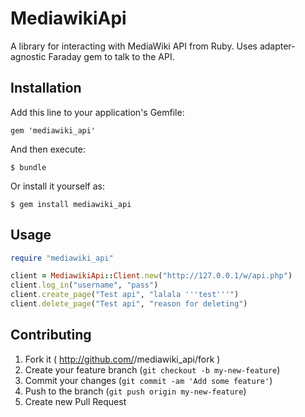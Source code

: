 # MediawikiApi

A library for interacting with MediaWiki API from Ruby. Uses adapter-agnostic
Faraday gem to talk to the API.

## Installation

Add this line to your application's Gemfile:

    gem 'mediawiki_api'

And then execute:

    $ bundle

Or install it yourself as:

    $ gem install mediawiki_api

## Usage

```ruby
require "mediawiki_api"

client = MediawikiApi::Client.new("http://127.0.0.1/w/api.php")
client.log_in("username", "pass")
client.create_page("Test api", "lalala '''test'''")
client.delete_page("Test api", "reason for deleting")
```

## Contributing

1. Fork it ( http://github.com/<my-github-username>/mediawiki_api/fork )
2. Create your feature branch (`git checkout -b my-new-feature`)
3. Commit your changes (`git commit -am 'Add some feature'`)
4. Push to the branch (`git push origin my-new-feature`)
5. Create new Pull Request
